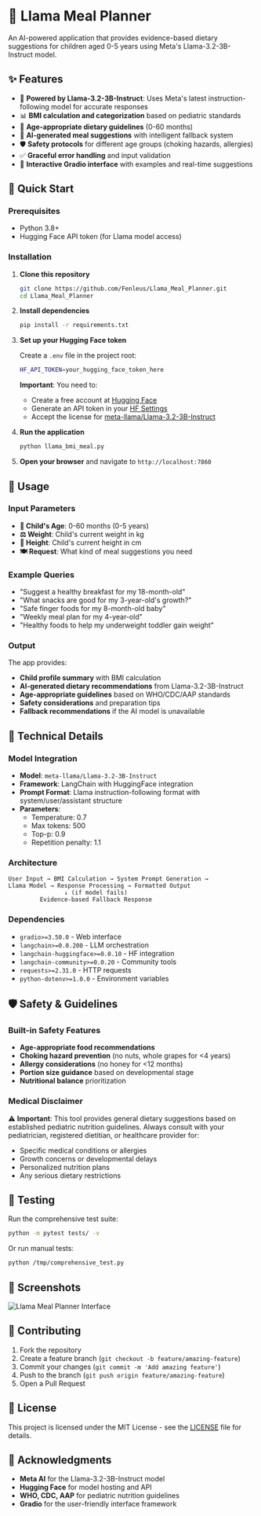 # 🦙 Llama Meal Planner

An AI-powered application that provides evidence-based dietary suggestions for children aged 0-5 years using Meta's Llama-3.2-3B-Instruct model.

## ✨ Features

- 🧠 **Powered by Llama-3.2-3B-Instruct**: Uses Meta's latest instruction-following model for accurate responses
- 📊 **BMI calculation and categorization** based on pediatric standards
- 🍼 **Age-appropriate dietary guidelines** (0-60 months)
- 🤖 **AI-generated meal suggestions** with intelligent fallback system
- 🛡️ **Safety protocols** for different age groups (choking hazards, allergies)
- ✅ **Graceful error handling** and input validation
- 🎨 **Interactive Gradio interface** with examples and real-time suggestions

## 🚀 Quick Start

### Prerequisites
- Python 3.8+
- Hugging Face API token (for Llama model access)

### Installation

1. **Clone this repository**
   ```bash
   git clone https://github.com/Fenleus/Llama_Meal_Planner.git
   cd Llama_Meal_Planner
   ```

2. **Install dependencies**
   ```bash
   pip install -r requirements.txt
   ```

3. **Set up your Hugging Face token**
   
   Create a `.env` file in the project root:
   ```bash
   HF_API_TOKEN=your_hugging_face_token_here
   ```
   
   **Important**: You need to:
   - Create a free account at [Hugging Face](https://huggingface.co)
   - Generate an API token in your [HF Settings](https://huggingface.co/settings/tokens)
   - Accept the license for [meta-llama/Llama-3.2-3B-Instruct](https://huggingface.co/meta-llama/Llama-3.2-3B-Instruct)

4. **Run the application**
   ```bash
   python llama_bmi_meal.py
   ```

5. **Open your browser** and navigate to `http://localhost:7860`

## 🎯 Usage

### Input Parameters
- **👶 Child's Age**: 0-60 months (0-5 years)
- **⚖️ Weight**: Child's current weight in kg
- **📏 Height**: Child's current height in cm  
- **🍽️ Request**: What kind of meal suggestions you need

### Example Queries
- "Suggest a healthy breakfast for my 18-month-old"
- "What snacks are good for my 3-year-old's growth?"
- "Safe finger foods for my 8-month-old baby"
- "Weekly meal plan for my 4-year-old"
- "Healthy foods to help my underweight toddler gain weight"

### Output
The app provides:
- **Child profile summary** with BMI calculation
- **AI-generated dietary recommendations** from Llama-3.2-3B-Instruct
- **Age-appropriate guidelines** based on WHO/CDC/AAP standards
- **Safety considerations** and preparation tips
- **Fallback recommendations** if the AI model is unavailable

## 🔧 Technical Details

### Model Integration
- **Model**: `meta-llama/Llama-3.2-3B-Instruct`
- **Framework**: LangChain with HuggingFace integration
- **Prompt Format**: Llama instruction-following format with system/user/assistant structure
- **Parameters**: 
  - Temperature: 0.7
  - Max tokens: 500
  - Top-p: 0.9
  - Repetition penalty: 1.1

### Architecture
```
User Input → BMI Calculation → System Prompt Generation → 
Llama Model → Response Processing → Formatted Output
                ↓ (if model fails)
         Evidence-based Fallback Response
```

### Dependencies
- `gradio>=3.50.0` - Web interface
- `langchain>=0.0.200` - LLM orchestration
- `langchain-huggingface>=0.0.10` - HF integration
- `langchain-community>=0.0.20` - Community tools
- `requests>=2.31.0` - HTTP requests
- `python-dotenv>=1.0.0` - Environment variables

## 🛡️ Safety & Guidelines

### Built-in Safety Features
- **Age-appropriate food recommendations** 
- **Choking hazard prevention** (no nuts, whole grapes for <4 years)
- **Allergy considerations** (no honey for <12 months)
- **Portion size guidance** based on developmental stage
- **Nutritional balance** prioritization

### Medical Disclaimer
⚠️ **Important**: This tool provides general dietary suggestions based on established pediatric nutrition guidelines. Always consult with your pediatrician, registered dietitian, or healthcare provider for:
- Specific medical conditions or allergies
- Growth concerns or developmental delays  
- Personalized nutrition plans
- Any serious dietary restrictions

## 🧪 Testing

Run the comprehensive test suite:
```bash
python -m pytest tests/ -v
```

Or run manual tests:
```bash
python /tmp/comprehensive_test.py
```

## 📱 Screenshots

![Llama Meal Planner Interface](https://github.com/user-attachments/assets/e61fb8d2-4ef7-43b1-893b-bf7a56792054)

## 🤝 Contributing

1. Fork the repository
2. Create a feature branch (`git checkout -b feature/amazing-feature`)
3. Commit your changes (`git commit -m 'Add amazing feature'`)
4. Push to the branch (`git push origin feature/amazing-feature`)
5. Open a Pull Request

## 📄 License

This project is licensed under the MIT License - see the [LICENSE](LICENSE) file for details.

## 🙏 Acknowledgments

- **Meta AI** for the Llama-3.2-3B-Instruct model
- **Hugging Face** for model hosting and API
- **WHO, CDC, AAP** for pediatric nutrition guidelines
- **Gradio** for the user-friendly interface framework